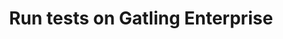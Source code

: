---
title: Run tests on Gatling Enterprise
ordering:
  - package-gen
  - package-conf
  - simulations
  - configuration-as-code
---